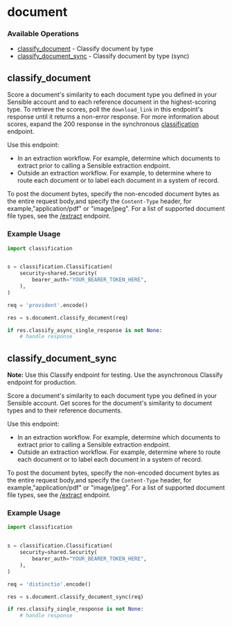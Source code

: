 # document

### Available Operations

* [classify_document](#classify_document) - Classify document by type
* [classify_document_sync](#classify_document_sync) - Classify document by type (sync)

## classify_document

Score a document's similarity to each document type you defined in your Sensible account and to each reference document in the highest-scoring type.
To retrieve the scores, poll the `download_link` in this endpoint's response until it returns a non-error response.
For more information about scores, expand the 200 response in the synchronous [classification](ref:classify-document-sync) endpoint.

Use this endpoint:

 - In an extraction workflow. For example, determine which documents to extract prior to calling a Sensible extraction endpoint.
 - Outside an extraction workflow. For example, to determine where to route each document or to label each document in a system of record.

To post the document bytes, specify the non-encoded document bytes as the entire request body,and specify the `Content-Type` header, for example,"application/pdf" or "image/jpeg".
For a list of supported document file types, see the [/extract](ref:extract-data-from-a-document) endpoint.


### Example Usage

```python
import classification


s = classification.Classification(
    security=shared.Security(
        bearer_auth="YOUR_BEARER_TOKEN_HERE",
    ),
)

req = 'provident'.encode()

res = s.document.classify_document(req)

if res.classify_async_single_response is not None:
    # handle response
```

## classify_document_sync


**Note:** Use this Classify endpoint for testing. Use the asynchronous Classify endpoint for production.

Score a document's similarity to each document type you defined in your Sensible account. Get scores for the document's similarity to document types and to their reference documents.

Use this endpoint:

 - In an extraction workflow. For example, determine which documents to extract prior to calling a Sensible extraction endpoint.
 - Outside an extraction workflow. For example, determine where to route each document or to label each document in a system of record.

To post the document bytes, specify the non-encoded document bytes as the entire request body,and specify the `Content-Type` header, for example,"application/pdf" or "image/jpeg".
For a list of supported document file types, see the [/extract](ref:extract-data-from-a-document) endpoint.


### Example Usage

```python
import classification


s = classification.Classification(
    security=shared.Security(
        bearer_auth="YOUR_BEARER_TOKEN_HERE",
    ),
)

req = 'distinctio'.encode()

res = s.document.classify_document_sync(req)

if res.classify_single_response is not None:
    # handle response
```

